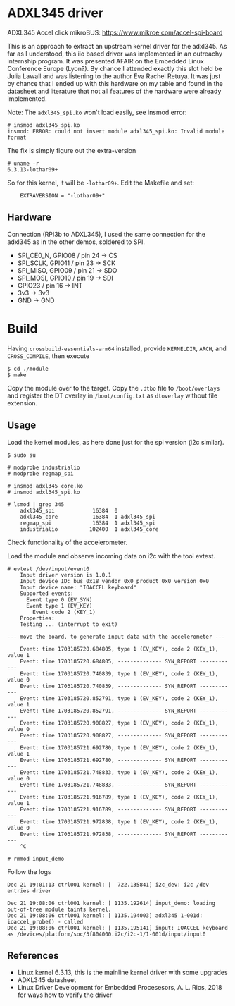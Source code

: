 # ADXL345 driver

ADXL345 Accel click mikroBUS: https://www.mikroe.com/accel-spi-board

This is an approach to extract an upstream kernel driver for the adxl345. As far as I understood, this iio based driver was implemented in an outreachy internship program. It was presented AFAIR on the Embedded Linux Conference Europe (Lyon?). By chance I attended exactly this slot held be Julia Lawall and was listening to the author Eva Rachel Retuya. It was just by chance that I ended up with this hardware on my table and found in the datasheet and literature that not all features of the hardware were already implemented.

Note: The `adxl345_spi.ko` won't load easily, see insmod error:
```
# insmod adxl345_spi.ko
insmod: ERROR: could not insert module adxl345_spi.ko: Invalid module format
```
The fix is simply figure out the extra-version
```
# uname -r
6.3.13-lothar09+
```
So for this kernel, it will be `-lothar09+`. Edit the Makefile and set:
```
    EXTRAVERSION = "-lothar09+"
```

## Hardware

Connection (RPI3b to ADXL345), I used the same connection for the adxl345 as in the other demos, soldered to SPI.  
- SPI_CE0_N, GPIO08 / pin 24 -> CS
- SPI_SCLK, GPIO11 / pin 23 -> SCK
- SPI_MISO, GPIO09 / pin 21 -> SDO
- SPI_MOSI, GPIO10 / pin 19 -> SDI
- GPIO23 / pin 16 -> INT
- 3v3 -> 3v3
- GND -> GND

# Build

Having `crossbuild-essentials-arm64` installed, provide `KERNELDIR`, `ARCH`, and `CROSS_COMPILE`, then execute  
```
$ cd ./module
$ make
```
Copy the module over to the target. Copy the `.dtbo` file to `/boot/overlays` and register the DT overlay in `/boot/config.txt` as `dtoverlay` without file extension.  

## Usage
Load the kernel modules, as here done just for the spi version (i2c similar).  
```
$ sudo su

# modprobe industrialio
# modprobe regmap_spi

# insmod adxl345_core.ko
# insmod adxl345_spi.ko

# lsmod | grep 345
    adxl345_spi            16384  0
    adxl345_core           16384  1 adxl345_spi
    regmap_spi             16384  1 adxl345_spi
    industrialio          102400  1 adxl345_core
```

Check functionality of the accelerometer.  

Load the module and observe incoming data on i2c with the tool evtest.  
```
# evtest /dev/input/event0
    Input driver version is 1.0.1
    Input device ID: bus 0x18 vendor 0x0 product 0x0 version 0x0
    Input device name: "IOACCEL keyboard"
    Supported events:
      Event type 0 (EV_SYN)
      Event type 1 (EV_KEY)
        Event code 2 (KEY_1)
    Properties:
    Testing ... (interrupt to exit)

--- move the board, to generate input data with the accelerometer ---

    Event: time 1703185720.684805, type 1 (EV_KEY), code 2 (KEY_1), value 1
    Event: time 1703185720.684805, -------------- SYN_REPORT ------------
    Event: time 1703185720.740839, type 1 (EV_KEY), code 2 (KEY_1), value 0
    Event: time 1703185720.740839, -------------- SYN_REPORT ------------
    Event: time 1703185720.852791, type 1 (EV_KEY), code 2 (KEY_1), value 1
    Event: time 1703185720.852791, -------------- SYN_REPORT ------------
    Event: time 1703185720.908827, type 1 (EV_KEY), code 2 (KEY_1), value 0
    Event: time 1703185720.908827, -------------- SYN_REPORT ------------
    Event: time 1703185721.692780, type 1 (EV_KEY), code 2 (KEY_1), value 1
    Event: time 1703185721.692780, -------------- SYN_REPORT ------------
    Event: time 1703185721.748833, type 1 (EV_KEY), code 2 (KEY_1), value 0
    Event: time 1703185721.748833, -------------- SYN_REPORT ------------
    Event: time 1703185721.916789, type 1 (EV_KEY), code 2 (KEY_1), value 1
    Event: time 1703185721.916789, -------------- SYN_REPORT ------------
    Event: time 1703185721.972838, type 1 (EV_KEY), code 2 (KEY_1), value 0
    Event: time 1703185721.972838, -------------- SYN_REPORT ------------
    ^C

# rmmod input_demo
```

Follow the logs   
```
Dec 21 19:01:13 ctrl001 kernel: [  722.135841] i2c_dev: i2c /dev entries driver

Dec 21 19:08:06 ctrl001 kernel: [ 1135.192614] input_demo: loading out-of-tree module taints kernel.
Dec 21 19:08:06 ctrl001 kernel: [ 1135.194003] adxl345 1-001d: ioaccel_probe() - called
Dec 21 19:08:06 ctrl001 kernel: [ 1135.195141] input: IOACCEL keyboard as /devices/platform/soc/3f804000.i2c/i2c-1/1-001d/input/input0
```

## References
* Linux kernel 6.3.13, this is the mainline kernel driver with some upgrades
* ADXL345 datasheet
* Linux Driver Development for Embedded Procesesors, A. L. Rios, 2018 for ways how to verify the driver
